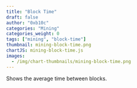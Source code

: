 ```yaml
---
title: "Block Time"
draft: false
author: "0xb10c"
categories: "Mining"
categories_weight: 0
tags: ["mining", "block-time"]
thumbnail: mining-block-time.png
chartJS: mining-block-time.js
images:
  - /img/chart-thumbnails/mining-block-time.png
---
```


Shows the average time between blocks.
<!--more-->
